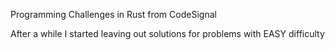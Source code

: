 Programming Challenges in Rust from CodeSignal

After a while I started leaving out solutions for problems with EASY difficulty
